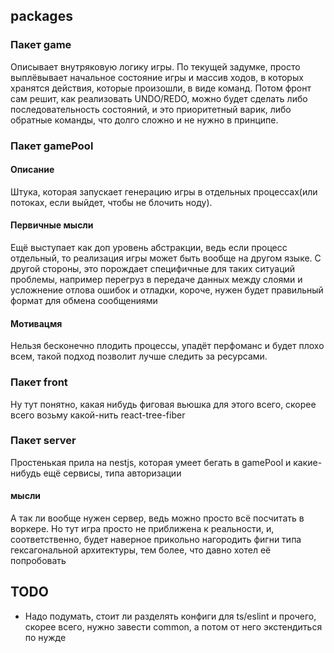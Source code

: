 ## packages

### Пакет game
Описывает внутряковую логику игры. По текущей задумке, просто выплёвывает начальное состояние игры и массив ходов, в которых хранятся действия, которые произошли, в виде команд. Потом фронт сам решит, как реализовать UNDO/REDO, можно будет сделать либо последовательность состояний, и это приоритетный варик, либо обратные команды, что долго сложно и не нужно в принципе.

### Пакет gamePool
#### Описание
Штука, которая запускает генерацию игры в отдельных процессах(или потоках, если выйдет, чтобы не блочить ноду).
#### Первичные мысли
 Ещё выступает как доп уровень абстракции, ведь если процесс отдельный, то реализация игры может быть вообще на другом языке. С другой стороны, это порождает специфичные для таких ситуаций проблемы, например перегруз в передаче данных между слоями и усложнение отлова ошибок и отладки, короче, нужен будет правильный формат для обмена сообщениями
#### Мотивацмя
Нельзя бесконечно плодить процессы, упадёт перфоманс и будет плохо всем, такой подход позволит лучше следить за ресурсами.

### Пакет front
Ну тут понятно, какая нибудь фиговая вьюшка для этого всего, скорее всего возьму какой-нить react-tree-fiber


### Пакет server
Простенькая прила на nestjs, которая умеет бегать в gamePool и какие-нибудь ещё сервисы, типа авторизации
#### мысли
А так ли вообще нужен сервер, ведь можно просто всё посчитать в воркере. Но тут игра просто не приближена к реальности, и, соответственно, будет наверное прикольно нагородить фигни типа гексагональной архитектуры, тем более, что давно хотел её попробовать


## TODO
* Надо подумать, стоит ли разделять конфиги для ts/eslint и прочего, скорее всего, нужно завести common, а потом от него экстендиться по нужде
